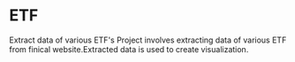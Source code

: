 # ETF
Extract data of various ETF's
Project involves extracting data of various ETF from finical website.Extracted data is used to create visualization. 
